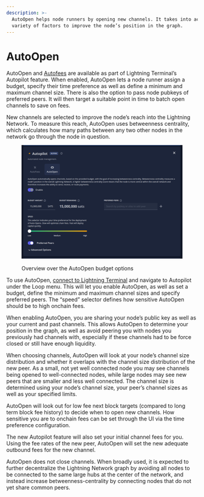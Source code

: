 ```yaml
---
description: >-
  AutoOpen helps node runners by opening new channels. It takes into account a
  variety of factors to improve the node’s position in the graph.
---
```


# AutoOpen

AutoOpen and [Autofees](autofees.md) are available as part of Lightning Terminal’s Autopilot feature. When enabled, AutoOpen lets a node runner assign a budget, specify their time preference as well as define a minimum and maximum channel size. There is also the option to pass node pubkeys of preferred peers. It will then target a suitable point in time to batch open channels to save on fees.

New channels are selected to improve the node’s reach into the Lightning Network. To measure this reach, AutoOpen uses betweenness centrality, which calculates how many paths between any two other nodes in the network go through the node in question.



<figure><img src="../../.gitbook/assets/Screenshot from 2024-03-28 10-49-07.png" alt=""><figcaption><p>Overview over the AutoOpen budget options</p></figcaption></figure>

To use AutoOpen, [connect to Lightning Terminal](connect.md) and navigate to Autopilot under the Loop menu. This will let you enable AutoOpen, as well as set a budget, define the minimum and maximum channel sizes and specify preferred peers. The “speed” selector defines how sensitive AutoOpen should be to high onchain fees.

When enabling AutoOpen, you are sharing your node’s public key as well as your current and past channels. This allows AutoOpen to determine your position in the graph, as well as avoid peering you with nodes you previously had channels with, especially if these channels had to be force closed or still have enough liquidity.

When choosing channels, AutoOpen will look at your node’s channel size distribution and whether it overlaps with the channel size distribution of the new peer. As a small, not yet well connected node you may see channels being opened to well-connected nodes, while large nodes may see new peers that are smaller and less well connected. The channel size is determined using your node’s channel size, your peer’s channel sizes as well as your specified limits.

AutoOpen will look out for low fee next block targets (compared to long term block fee history)  to decide when to open new channels. How sensitive you are to onchain fees can be set through the UI via the time preference configuration.

The new Autopilot feature will also set your initial channel fees for you. Using the fee rates of the new peer, AutoOpen will set the new adequate outbound fees for the new channel.

AutoOpen does not close channels. When broadly used, it is expected to further decentralize the Lightning Network graph by avoiding all nodes to be connected to the same large hubs at the center of the network, and instead increase betweenness-centrality by connecting nodes that do not yet share common peers.

